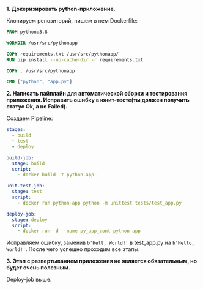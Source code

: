 **1. Докеризировать python-приложение.**

Клонируем репозиторий, пишем в нем Dockerfile:

```Dockerfile
FROM python:3.8

WORKDIR /usr/src/pythonapp

COPY requirements.txt /usr/src/pythonapp/
RUN pip install --no-cache-dir -r requirements.txt

COPY . /usr/src/pythonapp

CMD ["python", "app.py"]
```

**2. Написать пайплайн для автоматической сборки и тестирования приложения. Исправить ошибку в юнит-тесте(ты должен получить статус Ok, а не Failed).**

Создаем Pipeline:

```yml
stages:
  - build
  - test
  - deploy

build-job:
  stage: build
  script:
    - docker build -t python-app .

unit-test-job:
  stage: test
  script:
    - docker run python-app python -m unittest tests/test_app.py

deploy-job:
  stage: deploy
  script:
    - docker run -d --name py_app_cont python-app
```

Исправляем ошибку, заменив `b'Hell, World!'` в test_app.py на `b'Hello, World!'`.
После чего успешно проходим все этапы.

**3. Этап с развертыванием приложения не является обязательным, но будет очень полезным.**

Deploy-job выше.

